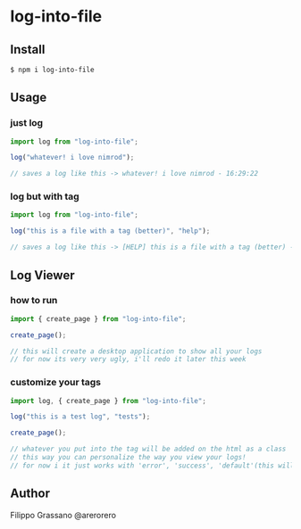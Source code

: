 # log-into-file

## Install

```bash
$ npm i log-into-file
```

## Usage

### just log

```js
import log from "log-into-file";

log("whatever! i love nimrod");

// saves a log like this -> whatever! i love nimrod - 16:29:22
```

### log but with tag

```js
import log from "log-into-file";

log("this is a file with a tag (better)", "help");

// saves a log like this -> [HELP] this is a file with a tag (better) - 16:29:51
```

## Log Viewer

### how to run

```js
import { create_page } from "log-into-file";

create_page();

// this will create a desktop application to show all your logs
// for now its very very ugly, i'll redo it later this week
```

### customize your tags

```js
import log, { create_page } from "log-into-file";

log("this is a test log", "tests");

create_page();

// whatever you put into the tag will be added on the html as a class
// this way you can personalize the way you view your logs!
// for now i it just works with 'error', 'success', 'default'(this will be default if you do not put any tag) and 'tag'(this will be default if you put another tag)
```

## Author

Filippo Grassano
@arerorero
